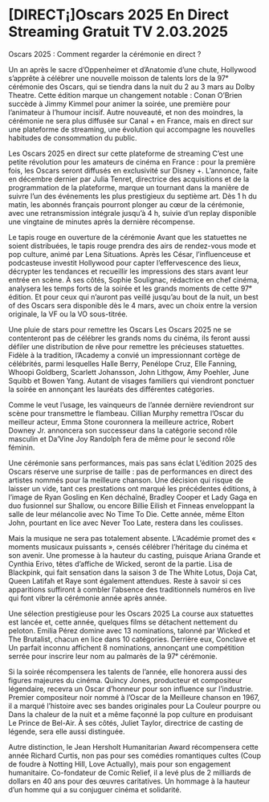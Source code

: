 # [DIRECT¡]Oscars 2025 En Direct Streaming Gratuit TV 2.03.2025
Oscars 2025 : Comment regarder la cérémonie en direct ?

Un an après le sacre d’Oppenheimer et d’Anatomie d’une chute, Hollywood s’apprête à célébrer une nouvelle moisson de talents lors de la 97ᵉ cérémonie des Oscars, qui se tiendra dans la nuit du 2 au 3 mars au Dolby Theatre. Cette édition marque un changement notable : Conan O’Brien succède à Jimmy Kimmel pour animer la soirée, une première pour l’animateur à l’humour incisif. Autre nouveauté, et non des moindres, la cérémonie ne sera plus diffusée sur Canal + en France, mais en direct sur une plateforme de streaming, une évolution qui accompagne les nouvelles habitudes de consommation du public.

Les Oscars 2025 en direct sur cette plateforme de streaming C’est une petite révolution pour les amateurs de cinéma en France : pour la première fois, les Oscars seront diffusés en exclusivité sur Disney +. L’annonce, faite en décembre dernier par Julia Tenret, directrice des acquisitions et de la programmation de la plateforme, marque un tournant dans la manière de suivre l’un des événements les plus prestigieux du septième art. Dès 1 h du matin, les abonnés français pourront plonger au cœur de la cérémonie, avec une retransmission intégrale jusqu’à 4 h, suivie d’un replay disponible une vingtaine de minutes après la dernière récompense.

Le tapis rouge en ouverture de la cérémonie Avant que les statuettes ne soient distribuées, le tapis rouge prendra des airs de rendez-vous mode et pop culture, animé par Lena Situations. Après les César, l’influenceuse et podcasteuse investit Hollywood pour capter l’effervescence des lieux, décrypter les tendances et recueillir les impressions des stars avant leur entrée en scène. À ses côtés, Sophie Soulignac, rédactrice en chef cinéma, analysera les temps forts de la soirée et les grands moments de cette 97ᵉ édition. Et pour ceux qui n’auront pas veillé jusqu’au bout de la nuit, un best of des Oscars sera disponible dès le 4 mars, avec un choix entre la version originale, la VF ou la VO sous-titrée.

Une pluie de stars pour remettre les Oscars Les Oscars 2025 ne se contenteront pas de célébrer les grands noms du cinéma, ils feront aussi défiler une distribution de rêve pour remettre les précieuses statuettes. Fidèle à la tradition, l’Academy a convié un impressionnant cortège de célébrités, parmi lesquelles Halle Berry, Penélope Cruz, Elle Fanning, Whoopi Goldberg, Scarlett Johansson, John Lithgow, Amy Poehler, June Squibb et Bowen Yang. Autant de visages familiers qui viendront ponctuer la soirée en annonçant les lauréats des différentes catégories.

Comme le veut l’usage, les vainqueurs de l’année dernière reviendront sur scène pour transmettre le flambeau. Cillian Murphy remettra l’Oscar du meilleur acteur, Emma Stone couronnera la meilleure actrice, Robert Downey Jr. annoncera son successeur dans la catégorie second rôle masculin et Da’Vine Joy Randolph fera de même pour le second rôle féminin.

Une cérémonie sans performances, mais pas sans éclat L’édition 2025 des Oscars réserve une surprise de taille : pas de performances en direct des artistes nommés pour la meilleure chanson. Une décision qui risque de laisser un vide, tant ces prestations ont marqué les précédentes éditions, à l’image de Ryan Gosling en Ken déchaîné, Bradley Cooper et Lady Gaga en duo fusionnel sur Shallow, ou encore Billie Eilish et Finneas enveloppant la salle de leur mélancolie avec No Time To Die. Cette année, même Elton John, pourtant en lice avec Never Too Late, restera dans les coulisses.

Mais la musique ne sera pas totalement absente. L’Académie promet des « moments musicaux puissants », censés célébrer l’héritage du cinéma et son avenir. Une promesse à la hauteur du casting, puisque Ariana Grande et Cynthia Erivo, têtes d’affiche de Wicked, seront de la partie. Lisa de Blackpink, qui fait sensation dans la saison 3 de The White Lotus, Doja Cat, Queen Latifah et Raye sont également attendues. Reste à savoir si ces apparitions suffiront à combler l’absence des traditionnels numéros en live qui font vibrer la cérémonie année après année.

Une sélection prestigieuse pour les Oscars 2025 La course aux statuettes est lancée et, cette année, quelques films se détachent nettement du peloton. Emilia Pérez domine avec 13 nominations, talonné par Wicked et The Brutalist, chacun en lice dans 10 catégories. Derrière eux, Conclave et Un parfait inconnu affichent 8 nominations, annonçant une compétition serrée pour inscrire leur nom au palmarès de la 97ᵉ cérémonie.

Si la soirée récompensera les talents de l’année, elle honorera aussi des figures majeures du cinéma. Quincy Jones, producteur et compositeur légendaire, recevra un Oscar d’honneur pour son influence sur l’industrie. Premier compositeur noir nommé à l’Oscar de la Meilleure chanson en 1967, il a marqué l’histoire avec ses bandes originales pour La Couleur pourpre ou Dans la chaleur de la nuit et a même façonné la pop culture en produisant Le Prince de Bel-Air. À ses côtés, Juliet Taylor, directrice de casting de légende, sera elle aussi distinguée.

Autre distinction, le Jean Hersholt Humanitarian Award récompensera cette année Richard Curtis, non pas pour ses comédies romantiques cultes (Coup de foudre à Notting Hill, Love Actually), mais pour son engagement humanitaire. Co-fondateur de Comic Relief, il a levé plus de 2 milliards de dollars en 40 ans pour des œuvres caritatives. Un hommage à la hauteur d’un homme qui a su conjuguer cinéma et solidarité.

